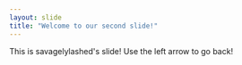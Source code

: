 ```yaml
---
layout: slide
title: "Welcome to our second slide!"
---
```

This is savagelylashed's slide!
Use the left arrow to go back!
